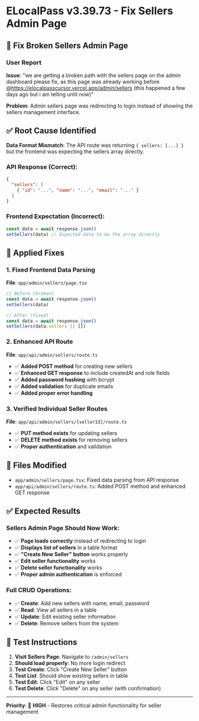 # ELocalPass v3.39.73 - Fix Sellers Admin Page

## 🔧 **Fix Broken Sellers Admin Page**

### User Report
**Issue**: "we are getting a broken path with the sellers page on the admin dashboard please fix, as this page was already working before @https://elocalpasscursor.vercel.app/admin/sellers (this happened a few days ago but i am telling until now)"

**Problem**: Admin sellers page was redirecting to login instead of showing the sellers management interface.

## ✅ **Root Cause Identified**

**Data Format Mismatch**: The API route was returning `{ sellers: [...] }` but the frontend was expecting the sellers array directly.

### **API Response (Correct)**:
```json
{
  "sellers": [
    { "id": "...", "name": "...", "email": "..." }
  ]
}
```

### **Frontend Expectation (Incorrect)**:
```javascript
const data = await response.json()
setSellers(data) // Expected data to be the array directly
```

## 🔧 **Applied Fixes**

### **1. Fixed Frontend Data Parsing**
**File**: `app/admin/sellers/page.tsx`
```javascript
// Before (broken)
const data = await response.json()
setSellers(data)

// After (fixed)
const data = await response.json()
setSellers(data.sellers || [])
```

### **2. Enhanced API Route**
**File**: `app/api/admin/sellers/route.ts`
- ✅ **Added POST method** for creating new sellers
- ✅ **Enhanced GET response** to include createdAt and role fields
- ✅ **Added password hashing** with bcrypt
- ✅ **Added validation** for duplicate emails
- ✅ **Added proper error handling**

### **3. Verified Individual Seller Routes**
**File**: `app/api/admin/sellers/[sellerId]/route.ts`
- ✅ **PUT method exists** for updating sellers
- ✅ **DELETE method exists** for removing sellers
- ✅ **Proper authentication** and validation

## 🎯 **Files Modified**

- `app/admin/sellers/page.tsx`: Fixed data parsing from API response
- `app/api/admin/sellers/route.ts`: Added POST method and enhanced GET response

## ✅ **Expected Results**

### **Sellers Admin Page Should Now Work**:
- ✅ **Page loads correctly** instead of redirecting to login
- ✅ **Displays list of sellers** in a table format
- ✅ **"Create New Seller" button** works properly
- ✅ **Edit seller functionality** works
- ✅ **Delete seller functionality** works
- ✅ **Proper admin authentication** is enforced

### **Full CRUD Operations**:
- ✅ **Create**: Add new sellers with name, email, password
- ✅ **Read**: View all sellers in a table
- ✅ **Update**: Edit existing seller information
- ✅ **Delete**: Remove sellers from the system

## 🚀 **Test Instructions**

1. **Visit Sellers Page**: Navigate to `/admin/sellers` 
2. **Should load properly**: No more login redirect
3. **Test Create**: Click "Create New Seller" button
4. **Test List**: Should show existing sellers in table
5. **Test Edit**: Click "Edit" on any seller
6. **Test Delete**: Click "Delete" on any seller (with confirmation)

---

**Priority**: 🎯 **HIGH** - Restores critical admin functionality for seller management 